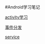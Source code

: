 #Android学习笔记

[activity学习](../Android/activity.md)

[事件分发](..\Android\事件分发.md)

[service](..\Android\service.md)